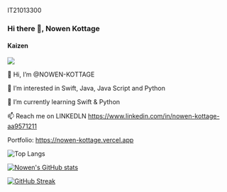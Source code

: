 IT21013300
### Hi there 👋, Nowen Kottage
#### Kaizen

![](https://komarev.com/ghpvc/?username=KOTTAGENVH&style=for-the-badge-square)

👋 Hi, I’m @NOWEN-KOTTAGE

👀 I’m interested in Swift, Java, Java Script and Python

🌱 I’m currently learning Swift & Python

📫 Reach me on LINKEDLN https://www.linkedin.com/in/nowen-kottage-aa9571211

Portfolio: https://nowen-kottage.vercel.app

![Top Langs](https://github-readme-stats.vercel.app/api/top-langs/?username=KOTTAGENVH&hide_progress=false)

[![Nowen's GitHub stats](https://github-readme-stats.vercel.app/api?username=KOTTAGENVH)](https://github.com/anuraghazra/github-readme-stats)

[![GitHub Streak](https://streak-stats.demolab.com?user=KottageNVH&theme=dark&hide_border=true)](https://git.io/streak-stats)
